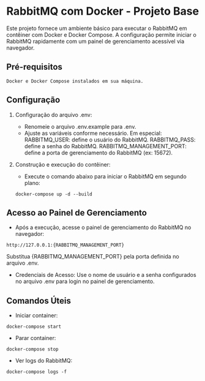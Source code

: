 # RabbitMQ com Docker - Projeto Base

Este projeto fornece um ambiente básico para executar o RabbitMQ em contêiner com Docker e Docker Compose. A configuração permite iniciar o RabbitMQ rapidamente com um painel de gerenciamento acessível via navegador.

## Pré-requisitos

    Docker e Docker Compose instalados em sua máquina.

## Configuração

1. Configuração do arquivo .env:

   - Renomeie o arquivo .env.example para .env.
   - Ajuste as variáveis conforme necessário. Em especial:
     RABBITMQ_USER: define o usuário do RabbitMQ.
     RABBITMQ_PASS: define a senha do RabbitMQ.
     RABBITMQ_MANAGEMENT_PORT: define a porta de gerenciamento do RabbitMQ (ex: 15672).

2. Construção e execução do contêiner:

   - Execute o comando abaixo para iniciar o RabbitMQ em segundo plano:

   ```
   docker-compose up -d --build

   ```

## Acesso ao Painel de Gerenciamento

- Após a execução, acesse o painel de gerenciamento do RabbitMQ no navegador:

```
http://127.0.0.1:{RABBITMQ_MANAGEMENT_PORT}
```

Substitua {RABBITMQ_MANAGEMENT_PORT} pela porta definida no arquivo .env.

- Credenciais de Acesso: Use o nome de usuário e a senha configurados no arquivo .env para login no painel de gerenciamento.

## Comandos Úteis

- Iniciar container:

```
docker-compose start
```

- Parar container:

```
docker-compose stop
```

- Ver logs do RabbitMQ:

```
docker-compose logs -f
```
